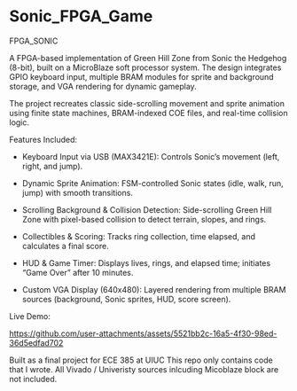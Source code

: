 # Sonic_FPGA_Game
FPGA_SONIC

A FPGA-based implementation of Green Hill Zone from Sonic the Hedgehog (8-bit), built on a MicroBlaze soft processor system. The design integrates GPIO keyboard input, multiple BRAM modules for sprite and background storage, and VGA rendering for dynamic gameplay.

The project recreates classic side-scrolling movement and sprite animation using finite state machines, BRAM-indexed COE files, and real-time collision logic.

Features Included:

* Keyboard Input via USB (MAX3421E): Controls Sonic’s movement (left, right, and jump).

* Dynamic Sprite Animation: FSM-controlled Sonic states (idle, walk, run, jump) with smooth transitions.

* Scrolling Background & Collision Detection: Side-scrolling Green Hill Zone with pixel-based collision to detect terrain, slopes, and rings.

* Collectibles & Scoring: Tracks ring collection, time elapsed, and calculates a final score.

* HUD & Game Timer: Displays lives, rings, and elapsed time; initiates “Game Over” after 10 minutes.

* Custom VGA Display (640x480): Layered rendering from multiple BRAM sources (background, Sonic sprites, HUD, score screen).

Live Demo: 

https://github.com/user-attachments/assets/5521bb2c-16a5-4f30-98ed-36d5edfad702



Built as a final project for ECE 385 at UIUC
This repo only contains code that I wrote. All Vivado / Univeristy sources inlcuding Micoblaze block are not included.
